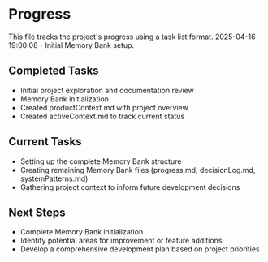 # Progress

This file tracks the project's progress using a task list format.
2025-04-16 19:00:08 - Initial Memory Bank setup.

## Completed Tasks

* Initial project exploration and documentation review
* Memory Bank initialization
* Created productContext.md with project overview
* Created activeContext.md to track current status

## Current Tasks

* Setting up the complete Memory Bank structure
* Creating remaining Memory Bank files (progress.md, decisionLog.md, systemPatterns.md)
* Gathering project context to inform future development decisions

## Next Steps

* Complete Memory Bank initialization
* Identify potential areas for improvement or feature additions
* Develop a comprehensive development plan based on project priorities